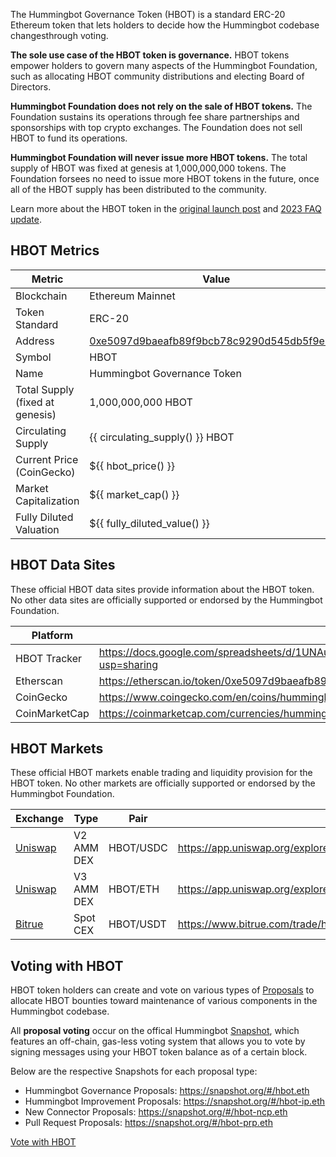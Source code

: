 The Hummingbot Governance Token (HBOT) is a standard ERC-20 Ethereum token that lets holders to decide how the Hummingbot codebase changesthrough voting.

**The sole use case of the HBOT token is governance.** HBOT tokens empower holders to govern many aspects of the Hummingbot Foundation, such as allocating HBOT community distributions and electing Board of Directors.

**Hummingbot Foundation does not rely on the sale of HBOT tokens.** The Foundation sustains its operations through fee share partnerships and sponsorships with top crypto exchanges. The Foundation does not sell HBOT to fund its operations.

**Hummingbot Foundation will never issue more HBOT tokens.** The total supply of HBOT was fixed at genesis at 1,000,000,000 tokens. The Foundation forsees no need to issue more HBOT tokens in the future, once all of the HBOT supply has been distributed to the community.

Learn more about the HBOT token in the [original launch post](../blog/posts/introducing-the-hummingbot-governance-token-hbot/index.md) and [2023 FAQ update](/blog/faq-on-hbot-and-hummingbot-governance/).


## HBOT Metrics

| Metric | Value |
|--------|--------|
| Blockchain | Ethereum Mainnet |
| Token Standard | ERC-20 |
| Address | [0xe5097d9baeafb89f9bcb78c9290d545db5f9e9cb](https://etherscan.io/token/0xe5097d9baeafb89f9bcb78c9290d545db5f9e9cb) |
| Symbol | HBOT |
| Name | Hummingbot Governance Token |
| Total Supply (fixed at genesis) | 1,000,000,000 HBOT |
| Circulating Supply | {{ circulating_supply() }} HBOT |
| Current Price (CoinGecko) | ${{ hbot_price() }} |
| Market Capitalization | ${{ market_cap() }} |
| Fully Diluted Valuation | ${{ fully_diluted_value() }} |

## HBOT Data Sites

These official HBOT data sites provide information about the HBOT token. No other data sites are officially supported or endorsed by the Hummingbot Foundation.

| Platform | Link |
|----------|------|
| HBOT Tracker | <https://docs.google.com/spreadsheets/d/1UNAumPMnXfsghAAXrfKkPGRH9QlC8k7Cu1FGQVL1t0M/edit?usp=sharing> |
| Etherscan | <https://etherscan.io/token/0xe5097d9baeafb89f9bcb78c9290d545db5f9e9cb> |
| CoinGecko | <https://www.coingecko.com/en/coins/hummingbot> |
| CoinMarketCap | <https://coinmarketcap.com/currencies/hummingbot> |

## HBOT Markets

These official HBOT markets enable trading and liquidity provision for the HBOT token. No other markets are officially supported or endorsed by the Hummingbot Foundation.

| Exchange | Type | Pair | Link |
|----------|------|------|------|
| [Uniswap](/exchanges/uniswap) | V2 AMM DEX | HBOT/USDC | <https://app.uniswap.org/explore/pools/ethereum/0xfe0c0Da86A1768F9721FF4Ccba984E5DAA21E395> |
| [Uniswap](/exchanges/uniswap) | V3 AMM DEX | HBOT/ETH | <https://app.uniswap.org/explore/pools/ethereum/0x3aB72a32810Cf72bdE4Aa0191Dd7702f50dE0F64> |
| [Bitrue](/exchanges/bitrue) | Spot CEX | HBOT/USDT | <https://www.bitrue.com/trade/hbot_usdt> |

## Voting with HBOT

HBOT token holders can create and vote on various types of [Proposals](/governance/proposals) to allocate HBOT bounties toward maintenance of various components in the Hummingbot codebase.

All **proposal voting** occur on the offical Hummingbot [Snapshot](https://snapshot.org/#/hbot.eth), which features an off-chain, gas-less voting system that allows you to vote by signing messages using your HBOT token balance as of a certain block.

Below are the respective Snapshots for each proposal type:

* Hummingbot Governance Proposals: <https://snapshot.org/#/hbot.eth>
* Hummingbot Improvement Proposals: <https://snapshot.org/#/hbot-ip.eth>
* New Connector Proposals: <https://snapshot.org/#/hbot-ncp.eth>
* Pull Request Proposals: <https://snapshot.org/#/hbot-prp.eth>

<a href="https://snapshot.org/#/hbot.eth" target="_blank" class="md-button md-button--primary">Vote with HBOT</a>

